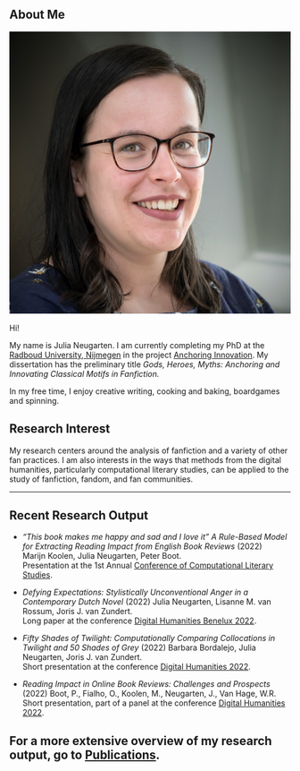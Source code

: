 
## About Me

<img class="profile-picture" src="profielfoto1.jpg">

Hi!

My name is Julia Neugarten. I am currently completing my PhD at the [Radboud University, Nijmegen](https://www.ru.nl/) in the project [Anchoring Innovation](https://anchoringinnovation.nl/).  My dissertation has the preliminary title _Gods, Heroes, Myths: Anchoring and Innovating Classical Motifs in Fanfiction._

In my free time, I enjoy creative writing, cooking and baking, boardgames and spinning.

## Research Interest

My research centers around the analysis of fanfiction and a variety of other fan practices. I am also interests in the ways that methods from the digital humanities, particularly computational literary studies, can be applied to the study of fanfiction, fandom, and fan communities.

---

## Recent Research Output

- *“This book makes me happy and sad and I love it” A Rule-Based Model for Extracting Reading Impact from English Book Reviews* (2022)  
Marijn Koolen, Julia Neugarten, Peter Boot.  
Presentation at the 1st Annual [Conference of Computational Literary Studies](https://jcls.io/site/conference/).

- *Defying Expectations: Stylistically Unconventional Anger in a Contemporary Dutch Novel* (2022)
Julia Neugarten, Lisanne M. van Rossum, Joris J. van Zundert.  
Long paper at the conference [Digital Humanities Benelux 2022](https://zenodo.org/record/6594637#.Yqr1kKJBxPY).

- *Fifty Shades of Twilight: Computationally Comparing Collocations in Twilight and 50 Shades of Grey* (2022)
Barbara Bordalejo, Julia Neugarten, Joris J. van Zundert.  
Short presentation at the conference [Digital Humanities 2022](https://dh2022.dhii.asia/dh2022bookofabsts.pdf).

- *Reading Impact in Online Book Reviews: Challenges and Prospects* (2022)
Boot, P., Fialho, O., Koolen, M., Neugarten, J., Van Hage, W.R.  
Short presentation, part of a panel at the conference [Digital Humanities 2022](https://dh2022.dhii.asia/dh2022bookofabsts.pdf).

For a more extensive overview of my research output, go to [Publications](https://julianeugarten.github.io/julianeugarten/publications/).
---
